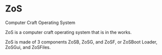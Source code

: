 ZoS
===

Computer Craft Operating System

ZoS is a computer craft operating system that is in the works.

ZoS is made of 3 components ZoSB, ZoSG, and ZoSF, or ZoSBoot Loader,
ZoSGui, and ZoSFiles.
